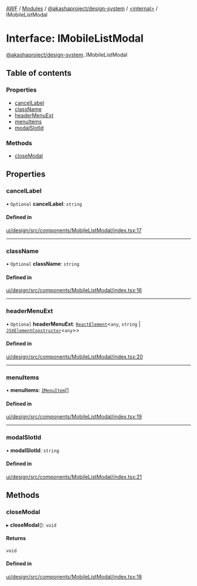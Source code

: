 [AWF](../README.md) / [Modules](../modules.md) / [@akashaproject/design-system](../modules/akashaproject_design_system.md) / [<internal\>](../modules/akashaproject_design_system._internal_.md) / IMobileListModal

# Interface: IMobileListModal

[@akashaproject/design-system](../modules/akashaproject_design_system.md).[<internal>](../modules/akashaproject_design_system._internal_.md).IMobileListModal

## Table of contents

### Properties

- [cancelLabel](akashaproject_design_system._internal_.IMobileListModal.md#cancellabel)
- [className](akashaproject_design_system._internal_.IMobileListModal.md#classname)
- [headerMenuExt](akashaproject_design_system._internal_.IMobileListModal.md#headermenuext)
- [menuItems](akashaproject_design_system._internal_.IMobileListModal.md#menuitems)
- [modalSlotId](akashaproject_design_system._internal_.IMobileListModal.md#modalslotid)

### Methods

- [closeModal](akashaproject_design_system._internal_.IMobileListModal.md#closemodal)

## Properties

### cancelLabel

• `Optional` **cancelLabel**: `string`

#### Defined in

[ui/design/src/components/MobileListModal/index.tsx:17](https://github.com/AKASHAorg/akasha-world-framework/blob/d81a7246/ui/design/src/components/MobileListModal/index.tsx#L17)

___

### className

• `Optional` **className**: `string`

#### Defined in

[ui/design/src/components/MobileListModal/index.tsx:16](https://github.com/AKASHAorg/akasha-world-framework/blob/d81a7246/ui/design/src/components/MobileListModal/index.tsx#L16)

___

### headerMenuExt

• `Optional` **headerMenuExt**: [`ReactElement`](akashaproject_design_system._internal_.ReactElement.md)<`any`, `string` \| [`JSXElementConstructor`](../modules/akashaproject_design_system._internal_.md#jsxelementconstructor)<`any`\>\>

#### Defined in

[ui/design/src/components/MobileListModal/index.tsx:20](https://github.com/AKASHAorg/akasha-world-framework/blob/d81a7246/ui/design/src/components/MobileListModal/index.tsx#L20)

___

### menuItems

• **menuItems**: [`IMenuItem`](akashaproject_design_system._internal_.IMenuItem-1.md)[]

#### Defined in

[ui/design/src/components/MobileListModal/index.tsx:19](https://github.com/AKASHAorg/akasha-world-framework/blob/d81a7246/ui/design/src/components/MobileListModal/index.tsx#L19)

___

### modalSlotId

• **modalSlotId**: `string`

#### Defined in

[ui/design/src/components/MobileListModal/index.tsx:21](https://github.com/AKASHAorg/akasha-world-framework/blob/d81a7246/ui/design/src/components/MobileListModal/index.tsx#L21)

## Methods

### closeModal

▸ **closeModal**(): `void`

#### Returns

`void`

#### Defined in

[ui/design/src/components/MobileListModal/index.tsx:18](https://github.com/AKASHAorg/akasha-world-framework/blob/d81a7246/ui/design/src/components/MobileListModal/index.tsx#L18)
